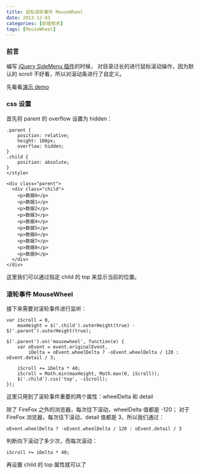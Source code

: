 ```yaml
---
title: 鼠标滚轮事件 MouseWheel
date: 2013-12-03
categories: [前端技术]
tags: [MouseWheel]
---
```


### 前言

编写 [jQuery SideMenu 插件](https://github.com/wenzhixin/side-menu)的时候，
对目录过长的进行鼠标滚动操作，因为默认的 scroll 不好看，所以对滚动条进行了自定义。

先看看[演示 demo](/demos/mousewheel.html)

### css 设置

首先将 parent 的 overflow 设置为 hidden：
```
.parent {
	position: relative;
    height: 100px;
	overflow: hidden;
}
.child {
    position: absolute;
}
</style>

<div class="parent">
  <div class="child">
    <p>数据0</p>
    <p>数据1</p>
    <p>数据2</p>
    <p>数据3</p>
    <p>数据4</p>
    <p>数据5</p>
    <p>数据6</p>
    <p>数据7</p>
    <p>数据8</p>
    <p>数据9</p>
  </div>
</div>
```
这里我们可以通过指定 child 的 top 来显示当前的位置。

### 滚轮事件 MouseWheel

接下来需要对滚轮事件进行监听：
```
var iScroll = 0,
    maxHeight = $('.child').outerHeight(true) - $('.parent').outerHeight(true);

$('.parent').on('mousewheel', function(e) {
	var oEvent = event.originalEvent,
        iDelta = oEvent.wheelDelta ? -oEvent.wheelDelta / 120 : oEvent.detail / 3;

    iScroll += iDelta * 40;
    iScroll = Math.min(maxHeight, Math.max(0, iScroll));
    $('.child').css('top', -iScroll);
});
```
这里只用到了滚轮事件重要的两个属性：wheelDelta 和 detail

除了 FireFox 之外的浏览器，每次往下滚动，wheelDelta 值都是 -120；
对于 FireFox 浏览器，每次往下滚动，detail 值都是 3，所以我们通过：
```
oEvent.wheelDelta ? -oEvent.wheelDelta / 120 : oEvent.detail / 3
```
判断向下滚动了多少次，而每次滚动：
```
iScroll += iDelta * 40;
```
再设置 child 的 top 属性就可以了
